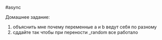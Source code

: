 #async


Домашнее задание:
1) объяснить мне почему переменные a и b ведут себя по разному 
2) сддайте так чтобы при перености _random все работало
